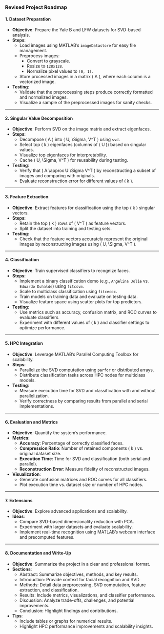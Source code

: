 

### **Revised Project Roadmap**

#### **1. Dataset Preparation**
- **Objective**: Prepare the Yale B and LFW datasets for SVD-based analysis.
- **Steps**:
  - Load images using MATLAB’s `imageDatastore` for easy file management.
  - Preprocess images:
    - Convert to grayscale.
    - Resize to `128x128`.
    - Normalize pixel values to `[0, 1]`.
  - Store processed images in a matrix \( A \), where each column is a vectorized image.
- **Testing**:
  - Validate that the preprocessing steps produce correctly formatted and normalized images.
  - Visualize a sample of the preprocessed images for sanity checks.

---

#### **2. Singular Value Decomposition**
- **Objective**: Perform SVD on the image matrix and extract eigenfaces.
- **Steps**:
  - Decompose \( A \) into \( U, \Sigma, V^T \) using `svd`.
  - Select top \( k \) eigenfaces (columns of \( U \)) based on singular values.
  - Visualize top eigenfaces for interpretability.
  - Cache \( U, \Sigma, V^T \) for reusability during testing.
- **Testing**:
  - Verify that \( A \approx U \Sigma V^T \) by reconstructing a subset of images and comparing with originals.
  - Evaluate reconstruction error for different values of \( k \).

---

#### **3. Feature Extraction**
- **Objective**: Extract features for classification using the top \( k \) singular vectors.
- **Steps**:
  - Retain the top \( k \) rows of \( V^T \) as feature vectors.
  - Split the dataset into training and testing sets.
- **Testing**:
  - Check that the feature vectors accurately represent the original images by reconstructing images using \( U, \Sigma, V^T \).

---

#### **4. Classification**
- **Objective**: Train supervised classifiers to recognize faces.
- **Steps**:
  - Implement a binary classification demo (e.g., `Angelina Jolie` vs. `Eduardo Duhalde`) using `fitcsvm`.
  - Scale to multiclass classification using `fitcecoc`.
  - Train models on training data and evaluate on testing data.
  - Visualize feature space using scatter plots for top predictors.
- **Testing**:
  - Use metrics such as accuracy, confusion matrix, and ROC curves to evaluate classifiers.
  - Experiment with different values of \( k \) and classifier settings to optimize performance.

---

#### **5. HPC Integration**
- **Objective**: Leverage MATLAB’s Parallel Computing Toolbox for scalability.
- **Steps**:
  - Parallelize the SVD computation using `parfor` or distributed arrays.
  - Distribute classification tasks across HPC nodes for multiclass models.
- **Testing**:
  - Measure execution time for SVD and classification with and without parallelization.
  - Verify correctness by comparing results from parallel and serial implementations.

---

#### **6. Evaluation and Metrics**
- **Objective**: Quantify the system’s performance.
- **Metrics**:
  - **Accuracy**: Percentage of correctly classified faces.
  - **Compression Ratio**: Number of retained components \( k \) vs. original dataset size.
  - **Execution Time**: Time for SVD and classification (both serial and parallel).
  - **Reconstruction Error**: Measure fidelity of reconstructed images.
- **Visualization**:
  - Generate confusion matrices and ROC curves for all classifiers.
  - Plot execution time vs. dataset size or number of HPC nodes.

---

#### **7. Extensions**
- **Objective**: Explore advanced applications and scalability.
- **Ideas**:
  - Compare SVD-based dimensionality reduction with PCA.
  - Experiment with larger datasets and evaluate scalability.
  - Implement real-time recognition using MATLAB’s webcam interface and precomputed features.

---

#### **8. Documentation and Write-Up**
- **Objective**: Summarize the project in a clear and professional format.
- **Sections**:
  - Abstract: Summarize objectives, methods, and key results.
  - Introduction: Provide context for facial recognition and SVD.
  - Methods: Detail data preprocessing, SVD computation, feature extraction, and classification.
  - Results: Include metrics, visualizations, and classifier performance.
  - Discussion: Analyze trade-offs, challenges, and potential improvements.
  - Conclusion: Highlight findings and contributions.
- **Tips**:
  - Include tables or graphs for numerical results.
  - Highlight HPC performance improvements and scalability insights.

